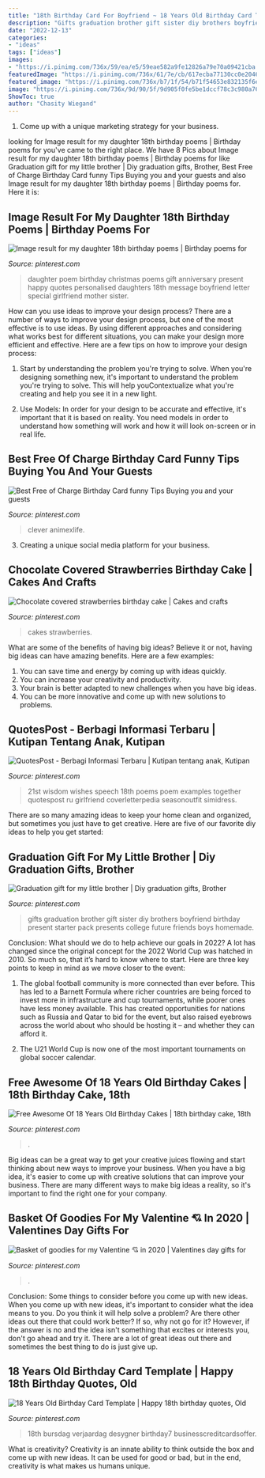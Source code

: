 ```yaml
---
title: "18th Birthday Card For Boyfriend ~ 18 Years Old Birthday Card Template"
description: "Gifts graduation brother gift sister diy brothers boyfriend birthday present starter pack presents college future friends boys homemade"
date: "2022-12-13"
categories:
- "ideas"
tags: ["ideas"]
images:
- "https://i.pinimg.com/736x/59/ea/e5/59eae582a9fe12826a79e70a09421cba.jpg"
featuredImage: "https://i.pinimg.com/736x/61/7e/cb/617ecba77130cc0e20461c1d94ca2825.jpg"
featured_image: "https://i.pinimg.com/736x/b7/1f/54/b71f54653e832135f6e18c3c72026e29.jpg"
image: "https://i.pinimg.com/736x/9d/90/5f/9d905f0fe5be1dccf78c3c980a76a4f8.jpg"
ShowToc: true
author: "Chasity Wiegand"
---
```



1. Come up with a unique marketing strategy for your business.

	

		
looking for Image result for my daughter 18th birthday poems | Birthday poems for you've came to the right place. We have 8 Pics about Image result for my daughter 18th birthday poems | Birthday poems for like Graduation gift for my little brother | Diy graduation gifts, Brother, Best Free of Charge Birthday Card funny Tips Buying you and your guests and also Image result for my daughter 18th birthday poems | Birthday poems for. Here it is:
		
    
## Image Result For My Daughter 18th Birthday Poems | Birthday Poems For

<img loading=lazy src="https://i.pinimg.com/736x/9c/62/fa/9c62fad9bb8b0c461a1ae7c3a81a1b93.jpg" onerror="this.onerror=null;this.src='https://tse2.mm.bing.net/th?id=OIP.JxZuILTcOPfThpZw-6kyJQAAAA&amp;pid=15.1';" alt="Image result for my daughter 18th birthday poems | Birthday poems for">

_Source: pinterest.com_

>daughter poem birthday christmas poems gift anniversary present happy quotes personalised daughters 18th message boyfriend letter special girlfriend mother sister. 

	

How can you use ideas to improve your design process?
There are a number of ways to improve your design process, but one of the most effective is to use ideas. By using different approaches and considering what works best for different situations, you can make your design more efficient and effective. Here are a few tips on how to improve your design process:
1. Start by understanding the problem you're trying to solve. When you're designing something new, it's important to understand the problem you're trying to solve. This will help youContextualize what you're creating and help you see it in a new light.

2. Use Models: In order for your design to be accurate and effective, it's important that it is based on reality. You need models in order to understand how something will work and how it will look on-screen or in real life.

    
## Best Free Of Charge Birthday Card Funny Tips Buying You And Your Guests

<img loading=lazy src="https://i.pinimg.com/736x/59/ea/e5/59eae582a9fe12826a79e70a09421cba.jpg" onerror="this.onerror=null;this.src='https://tse3.mm.bing.net/th?id=OIP.KxDhdSxKUmgtxFl6gtRg5gHaJ3&amp;pid=15.1';" alt="Best Free of Charge Birthday Card funny Tips Buying you and your guests">

_Source: pinterest.com_

>clever animexlife. 

	

3. Creating a unique social media platform for your business.

    
## Chocolate Covered Strawberries Birthday Cake | Cakes And Crafts

<img loading=lazy src="https://s-media-cache-ak0.pinimg.com/736x/79/2d/1f/792d1f7811da860704233ffc12cbf460.jpg" onerror="this.onerror=null;this.src='https://tse1.mm.bing.net/th?id=OIP.5zZ-gFPPLdxoap2KlKvqmgHaJ6&amp;pid=15.1';" alt="Chocolate covered strawberries birthday cake | Cakes and crafts">

_Source: pinterest.com_

>cakes strawberries. 

	

What are some of the benefits of having big ideas?
Believe it or not, having big ideas can have amazing benefits. Here are a few examples: 
1. You can save time and energy by coming up with ideas quickly.
2. You can increase your creativity and productivity. 
3. Your brain is better adapted to new challenges when you have big ideas.
4. You can be more innovative and come up with new solutions to problems.

    
## QuotesPost - Berbagi Informasi Terbaru | Kutipan Tentang Anak, Kutipan

<img loading=lazy src="https://i.pinimg.com/736x/61/7e/cb/617ecba77130cc0e20461c1d94ca2825.jpg" onerror="this.onerror=null;this.src='https://tse4.mm.bing.net/th?id=OIP.OkjLOmaZMq_3ZqXm6HXJDgHaJ3&amp;pid=15.1';" alt="QuotesPost - Berbagi Informasi Terbaru | Kutipan tentang anak, Kutipan">

_Source: pinterest.com_

>21st wisdom wishes speech 18th poems poem examples together quotespost ru girlfriend coverletterpedia seasonoutfit simidress. 

	

There are so many amazing ideas to keep your home clean and organized, but sometimes you just have to get creative. Here are five of our favorite diy ideas to help you get started: 

    
## Graduation Gift For My Little Brother | Diy Graduation Gifts, Brother

<img loading=lazy src="https://i.pinimg.com/736x/b1/6c/f1/b16cf18befaac40a80ecc0fd2cec9270--gifts-for-my-brother-brother-present.jpg" onerror="this.onerror=null;this.src='https://tse4.mm.bing.net/th?id=OIP.S43TN_jRXbOhjs-vBqyX7wHaNK&amp;pid=15.1';" alt="Graduation gift for my little brother | Diy graduation gifts, Brother">

_Source: pinterest.com_

>gifts graduation brother gift sister diy brothers boyfriend birthday present starter pack presents college future friends boys homemade. 

	

Conclusion: What should we do to help achieve our goals in 2022?
A lot has changed since the original concept for the 2022 World Cup was hatched in 2010. So much so, that it’s hard to know where to start. Here are three key points to keep in mind as we move closer to the event:
1. The global football community is more connected than ever before. This has led to a Barnett Formula where richer countries are being forced to invest more in infrastructure and cup tournaments, while poorer ones have less money available. This has created opportunities for nations such as Russia and Qatar to bid for the event, but also raised eyebrows across the world about who should be hosting it – and whether they can afford it.

2. The U21 World Cup is now one of the most important tournaments on global soccer calendar.

    
## Free Awesome Of 18 Years Old Birthday Cakes | 18th Birthday Cake, 18th

<img loading=lazy src="https://i.pinimg.com/736x/b7/1f/54/b71f54653e832135f6e18c3c72026e29.jpg" onerror="this.onerror=null;this.src='https://tse4.mm.bing.net/th?id=OIP.83JCejJZPLDSudbDG3MScAHaNK&amp;pid=15.1';" alt="Free Awesome Of 18 Years Old Birthday Cakes | 18th birthday cake, 18th">

_Source: pinterest.com_

>. 

	

Big ideas can be a great way to get your creative juices flowing and start thinking about new ways to improve your business. When you have a big idea, it's easier to come up with creative solutions that can improve your business. There are many different ways to make big ideas a reality, so it's important to find the right one for your company.

    
## Basket Of Goodies For My Valentine 💘 In 2020 | Valentines Day Gifts For

<img loading=lazy src="https://i.pinimg.com/736x/94/8e/8d/948e8de931000defe38db996f4c2136a.jpg" onerror="this.onerror=null;this.src='https://tse2.mm.bing.net/th?id=OIP.lDhizNYmKAh4LotRIRY5YAHaJ3&amp;pid=15.1';" alt="Basket of goodies for my Valentine 💘 in 2020 | Valentines day gifts for">

_Source: pinterest.com_

>. 

	

Conclusion: Some things to consider before you come up with new ideas.
When you come up with new ideas, it's important to consider what the idea means to you. Do you think it will help solve a problem? Are there other ideas out there that could work better? If so, why not go for it? However, if the answer is no and the idea isn't something that excites or interests you, don't go ahead and try it. There are a lot of great ideas out there and sometimes the best thing to do is just give up.

    
## 18 Years Old Birthday Card Template | Happy 18th Birthday Quotes, Old

<img loading=lazy src="https://i.pinimg.com/736x/9d/90/5f/9d905f0fe5be1dccf78c3c980a76a4f8.jpg" onerror="this.onerror=null;this.src='https://tse1.mm.bing.net/th?id=OIP.hbWZaSLF_p56vEdzhC8nHQAAAA&amp;pid=15.1';" alt="18 Years Old Birthday Card Template | Happy 18th birthday quotes, Old">

_Source: pinterest.com_

>18th bursdag verjaardag desygner birthday7 businesscreditcardsoffer. 

	

What is creativity?
Creativity is an innate ability to think outside the box and come up with new ideas. It can be used for good or bad, but in the end, creativity is what makes us humans unique.

